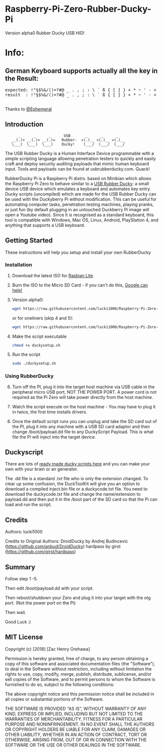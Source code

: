 # Raspberry-Pi-Zero-Rubber-Ducky-Pi

Version alpha0
Rubber Ducky USB HID!


# Info:

## German Keyboard supports actually all the key in the Result:
<pre>
expected: !"§$%&/()=?#@ _ . , ; : \ ` ß { [ ] } + * ~ ' - < > | ^ ° 
result  : !"§$%&/()=?#@ _ . , ; : \ ` ß { [ ] } + * ~ ' - < > | ^ °
  
</pre>
Thanks to [@Ephemeral](https://electronics.stackexchange.com/users/135565/ephemeral)

## Introduction
```
      _      _      _      USB       _      _      _
   __(.)< __(.)> __(.)=   Rubber-  >(.)__ <(.)__ =(.)__
   \___)  \___)  \___)    Ducky!    (___/  (___/  (___/ 
```

The USB Rubber Ducky is a Human Interface Device programmable with a simple scripting language allowing penetration testers to quickly and easily craft and deploy security auditing payloads that mimic human keyboard input. Tools and payloads can be found at usbrubberducky.com. Quack!

RubberDucky Pi is a Raspberry Pi distro. based on Minibian which allows the Raspberry Pi Zero to behave similar to a [USB Rubber Ducky](https://hakshop.com/products/usb-rubber-ducky-deluxe): a small device USB device which emulates a keyboard and automates key entry.
Ducky scripts (uncompiled) which are made for the USB Rubber Ducky can be used with the Duckyberry Pi without modification. This can be useful for automating computer tasks, penetration testing machines, playing pranks, or just fun (by default plugging in an untouched Duckberry Pi image will open a Youtube video).
Since it is recognised as a standard keyboard, this tool is compatible with Windows, Mac OS, Linux, Android, PlayStation 4, and anything that supports a USB keyboard.

## Getting Started

These instructions will help you setup and install your own RubberDucky

### Installation

1) Download the latest ISO for [Rasbian Lite](https://www.raspberrypi.org/downloads/raspbian/).

2) Burn the ISO to the Micro SD Card - if you can't do this, [Google can help!](https://www.google.com/search?q=burn+raspbian+lite+to+sd+card)

3) Version alpha0:
    ``` bash
    wget https://raw.githubusercontent.com/lucki1000/Raspberry-Pi-Zero-Rubber-Ducky-Duckberry-Pi/test/duckysetup.sh
    ```
   or for oneliners (skip 4 and 5):
    ``` bash
    wget https://raw.githubusercontent.com/lucki1000/Raspberry-Pi-Zero-Rubber-Ducky-Duckberry-Pi/test/duckysetup.sh && chmod +x duckysetup.sh && sudo ./duckysetup.sh
4) Make the script executable
    ``` bash
    chmod +x duckysetup.sh
    ```
   
5) Run the script
    ``` bash
    sudo ./duckysetup.sh
    ```
### Using RubberDucky
   
6) Turn off the PI, plug it into the target host machine via USB cable in the peripheral micro USB port, NOT THE POWER PORT.  A power cord is not required as the Pi Zero will take power directly from the host machine.
    
7) Watch the script execute on the host machine - You may have to plug it in twice, the first time installs drivers.

8) Once the default script runs you can unplug and take the SD card out of the PI, plug it into any machine with a USB SD card adaptor and then change /boot/payload.dd file to any DuckyScript Payload. This is what file the Pi will inject into the target device.

## Duckyscript

There are lots of [ready made ducky scripts here](https://github.com/hak5darren/USB-Rubber-Ducky/wiki/Payloads) and you can make your own with your brain or an generator.

The .dd file is a standard .txt file who is only the extension changed. To clear up some confusion, the DuckToolKit will give you an option to download a compiled inject.bin file or a duckycode.txt file. You need to download the duckycode.txt file and change the name/extension to payload.dd and then put it in the /boot part of the SD card so that the Pi can load and run the script.

## Credits

Authors:
lucki1000
      
Credits to Original Authors:
DroidDucky by Andrej Budincevic (https://github.com/anbud/DroidDucky)
hardpass by girst (https://github.com/girst/hardpass)

## Summary

Follow step 1 -5.

Then edit /boot/payload.dd with your script.

Then reboot/shutdown your Zero and plug it into your target with the otg port. (Not the power port on the Pi)

Then wait.

Good Luck :)


## MIT License

Copyright (c) [2018] [Zac Henry Orehawa]

Permission is hereby granted, free of charge, to any person obtaining a copy
of this software and associated documentation files (the "Software"), to deal
in the Software without restriction, including without limitation the rights
to use, copy, modify, merge, publish, distribute, sublicense, and/or sell
copies of the Software, and to permit persons to whom the Software is
furnished to do so, subject to the following conditions:

The above copyright notice and this permission notice shall be included in all
copies or substantial portions of the Software.

THE SOFTWARE IS PROVIDED "AS IS", WITHOUT WARRANTY OF ANY KIND, EXPRESS OR
IMPLIED, INCLUDING BUT NOT LIMITED TO THE WARRANTIES OF MERCHANTABILITY,
FITNESS FOR A PARTICULAR PURPOSE AND NONINFRINGEMENT. IN NO EVENT SHALL THE
AUTHORS OR COPYRIGHT HOLDERS BE LIABLE FOR ANY CLAIM, DAMAGES OR OTHER
LIABILITY, WHETHER IN AN ACTION OF CONTRACT, TORT OR OTHERWISE, ARISING FROM,
OUT OF OR IN CONNECTION WITH THE SOFTWARE OR THE USE OR OTHER DEALINGS IN THE
SOFTWARE.
